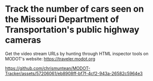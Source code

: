 # Track the number of cars seen on the Missouri Department of Transportation's public highway cameras
Get the video stream URLs by hunting through HTML inspector tools on MODOT's website: https://traveler.modot.org



https://github.com/chrismuntean/MODOT-Tracker/assets/57206061/eb8908ff-bf7f-4cf2-943a-26582c5964e3


